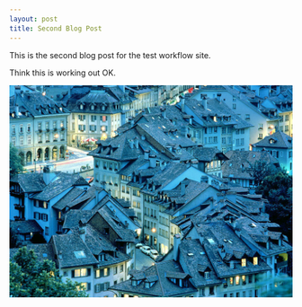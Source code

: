 ```yaml
---
layout: post
title: Second Blog Post
---
```


This is the second blog post for the test workflow site.

Think this is working out OK.

![](/uploads/versions/bern,_switzerland---x----1024-768x---.jpg)
